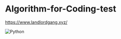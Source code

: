 # Algorithm-for-Coding-test

https://www.landlordgang.xyz/

<img alt="Python" src ="https://img.shields.io/badge/Python-3776AB.svg?&style=for-the-badge&logo=Python&logoColor=white"/>

